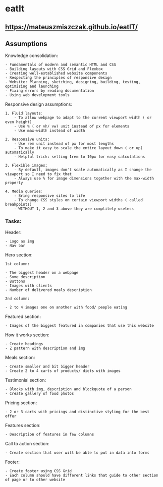 # eatIt

## https://mateuszmiszczak.github.io/eatIT/
  

## Assumptions

Knowledge consolidation:

    - Fundamentals of modern and semantic HTML and CSS
    - Building layouts with CSS Grid and Flexbox
    - Creating well-established website components
    - Respecting the principles of responsive design
    - Website: Planning, sketching, designing, building, testing, optimizing and launching
    - Fixing errors by reading documentation
    - Using web development tools

Responsive design assumptions:

    1. Fluid layouts:
        - To allow webpage to adapt to the current viewport width ( or even height)
        - Use % ( or vh/ vw) unit instead of px for elements
        - Use max-width instead of width

    2. Responsive units:
        - Use rem unit instead of px for most lengths
        - To make it easy to scale the entire layout down ( or up) automatically
        - Helpful trick: setting 1rem to 10px for easy calculations

    3. Flexible images:
        - By default, images don't scale automatically as I change the viewport so I need to fix that
        - Always use % for image dimensions together with the max-width property

    4. Media queries:
        - Bring responsive sites to life
        - To change CSS styles on certain viewport widths ( called breakpoints)
        - WITHOUT 1, 2 and 3 above they are complitely useless

### Tasks:

Header:

    - Logo as img
    - Nav bar

Hero section:

    1st column:

    - The biggest header on a webpage
    - Some description
    - Buttons
    - Images with clients
    - Number of delivered meals description

    2nd column:

    - 2 to 4 images one on another with food/ people eating

Featured section:

    - Images of the biggest featured in companies that use this website

How it works section:

    - Create headings
    - Z pattern with description and img

Meals section:

    - Create smaller and bit bigger header
    - Create 2 to 4 carts of products/ diets with images

Testimonial section:

    - Blocks with img, description and blockquote of a person
    - Create gallery of food photos

Pricing section:

    - 2 or 3 carts with pricings and distinctive styling for the best offer

Features section:

    - Description of features in few columns

Call to action section:

    - Create section that user will be able to put in data into forms

Footer:

    - Create footer using CSS Grid
    - Each column should have different links that guide to other section of page or to other website
